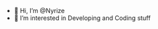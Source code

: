 - 👋 Hi, I’m @Nyrize
- 👀 I’m interested in Developing and Coding stuff


<!---
Nyrize/Nyrize is a ✨ special ✨ repository because its `README.md` (this file) appears on your GitHub profile.
You can click the Preview link to take a look at your changes.
--->
